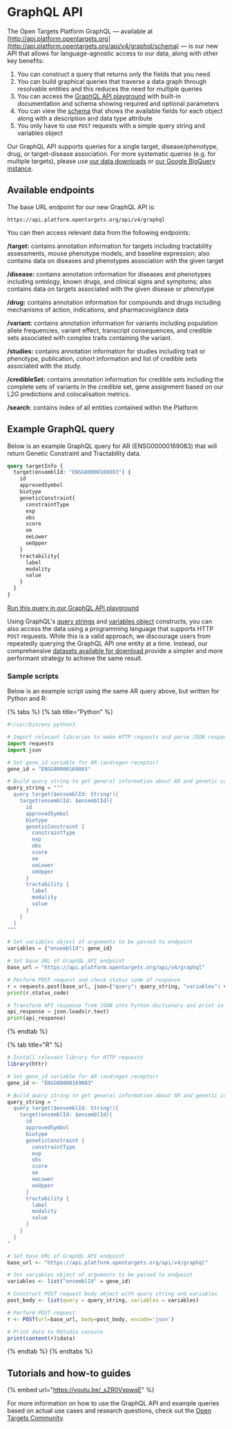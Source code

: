 # GraphQL API

The Open Targets Platform GraphQL — available at [http://api.platform.opentargets.org](http://api.platform.opentargets.org/api/v4/graphql/schema) — is our new API that allows for language-agnostic access to our data, along with other key benefits:

1. You can construct a query that returns only the fields that you need
2. You can build graphical queries that traverse a data graph through resolvable entities and this reduces the need for multiple queries
3. You can access the [GraphQL API playground](http://api.platform.opentargets.org/api/v4/graphql/browser) with built-in documentation and schema showing required and optional parameters
4. You can view the [schema](http://api.platform.opentargets.org/api/v4/graphql/schema) that shows the available fields for each object along with a description and data type attribute
5. You only have to use `POST` requests with a simple query string and variables object

Our GraphQL API supports queries for a single target, disease/phenotype, drug, or target-disease association. For more systematic queries (e.g. for multiple targets), please use [our data downloads](datasets.md) or [our Google BigQuery instance](google-bigquery.md).

## Available endpoints

The base URL endpoint for our new GraphQL API is:

```
https://api.platform.opentargets.org/api/v4/graphql
```

You can then access relevant data from the following endpoints:

**/target:** contains annotation information for targets including tractability assessments, mouse phenotype models, and baseline expression; also contains data on diseases and phenotypes association with the given target

**/disease:** contains annotation information for diseases and phenotypes including ontology, known drugs, and clinical signs and symptoms; also contains data on targets associated with the given disease or phenotype

**/drug:** contains annotation information for compounds and drugs including mechanisms of action, indications, and pharmacovigilance data

**/variant:** contains annotation information for variants including population allele frequencies, variant effect, transcript consequences, and credible sets associated with complex traits containing the variant.

**/studies:** contains annotation information for studies including trait or phenotype, publication, cohort information and list of credible sets associated with the study.

**/credibleSet:** contains annotation information for credible sets including the complete sets of variants in the credible set, gene assignment based on our L2G predictions and colocalisation metrics.

**/search**: contains index of all entities contained within the Platform

## Example GraphQL query

Below is an example GraphQL query for AR (ENSG00000169083) that will return Genetic Constraint and Tractability data.

```graphql
query targetInfo {
  target(ensemblId: "ENSG00000169083") {
    id
    approvedSymbol
    biotype
    geneticConstraint{
      constraintType
      exp
      obs
      score
      oe
      oeLower
      oeUpper
    }
    tractability{
      label
      modality
      value
    }
  }
}
```

[Run this query in our GraphQL API playground](https://api.platform.opentargets.org/api/v4/graphql/browser?query=query%20targetInfo%20%7B%0A%20%20target%28ensemblId%3A%20%22ENSG00000169083%22%29%20%7B%0A%20%20%20%20id%0A%20%20%20%20approvedSymbol%0A%20%20%20%20biotype%0A%20%20%20%20geneticConstraint%20%7B%0A%20%20%20%20%20%20constraintType%0A%20%20%20%20%20%20exp%0A%20%20%20%20%20%20obs%0A%20%20%20%20%20%20score%0A%20%20%20%20%20%20oe%0A%20%20%20%20%20%20oeLower%0A%20%20%20%20%20%20oeUpper%0A%20%20%20%20%7D%0A%20%20%20%20tractability%20%7B%0A%20%20%20%20%20%20label%0A%20%20%20%20%20%20modality%0A%20%20%20%20%20%20value%0A%20%20%20%20%7D%0A%20%20%7D%0A%7D%0A)

Using GraphQL's [query strings](https://graphql.org/learn/queries/) and [variables object](https://graphql.org/graphql-js/passing-arguments/) constructs, you can also access the data using a programming language that supports HTTP `POST` requests. While this is a valid approach, we discourage users from repeatedly querying the GraphQL API one entity at a time. Instead, our comprehensive [datasets available for download ](datasets.md)provide a simpler and more performant strategy to achieve the same result.

### Sample scripts

Below is an example script using the same AR query above, but written for Python and R:

{% tabs %}
{% tab title="Python" %}
```python
#!/usr/bin/env python3

# Import relevant libraries to make HTTP requests and parse JSON response
import requests
import json

# Set gene_id variable for AR (androgen receptor)
gene_id = "ENSG00000169083"

# Build query string to get general information about AR and genetic constraint and tractability assessments 
query_string = """
  query target($ensemblId: String!){
    target(ensemblId: $ensemblId){
      id
      approvedSymbol
      biotype
      geneticConstraint {
        constraintType
        exp
        obs
        score
        oe
        oeLower
        oeUpper
      }
      tractability {
        label
        modality
        value
      }
    }
  }
"""

# Set variables object of arguments to be passed to endpoint
variables = {"ensemblId": gene_id}

# Set base URL of GraphQL API endpoint
base_url = "https://api.platform.opentargets.org/api/v4/graphql"

# Perform POST request and check status code of response
r = requests.post(base_url, json={"query": query_string, "variables": variables})
print(r.status_code)

# Transform API response from JSON into Python dictionary and print in console
api_response = json.loads(r.text)
print(api_response)
```
{% endtab %}

{% tab title="R" %}
```r
# Install relevant library for HTTP requests
library(httr)

# Set gene_id variable for AR (androgen receptor)
gene_id <- "ENSG00000169083"

# Build query string to get general information about AR and genetic constraint and tractability assessments 
query_string = "
  query target($ensemblId: String!){
    target(ensemblId: $ensemblId){
      id
      approvedSymbol
      biotype
      geneticConstraint {
        constraintType
        exp
        obs
        score
        oe
        oeLower
        oeUpper
      }
      tractability {
        label
        modality
        value
      }
    }
  }
"

# Set base URL of GraphQL API endpoint
base_url <- "https://api.platform.opentargets.org/api/v4/graphql"

# Set variables object of arguments to be passed to endpoint
variables <- list("ensemblId" = gene_id)

# Construct POST request body object with query string and variables
post_body <- list(query = query_string, variables = variables)

# Perform POST request
r <- POST(url=base_url, body=post_body, encode='json')

# Print data to RStudio console
print(content(r)$data)
```
{% endtab %}
{% endtabs %}

## Tutorials and how-to guides

{% embed url="https://youtu.be/_sZR0VxpwqE" %}

For more information on how to use the GraphQL API and example queries based on actual use cases and research questions, check out the [Open Targets Community](https://community.opentargets.org).

